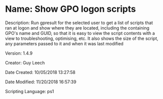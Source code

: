 ﻿# Name: Show GPO logon scripts

Description: Run gpresult for the selected user to get a list of scripts that ran at logon and show where they are located, including the containing GPO's name and GUID, so that it is easy to view the script contents with a view to troubleshooting, optimising, etc. It also shows the size of the script, any parameters passed to it and when it was last modified

Version: 1.4.9

Creator: Guy Leech

Date Created: 10/05/2018 13:27:58

Date Modified: 11/20/2018 16:57:39

Scripting Language: ps1

